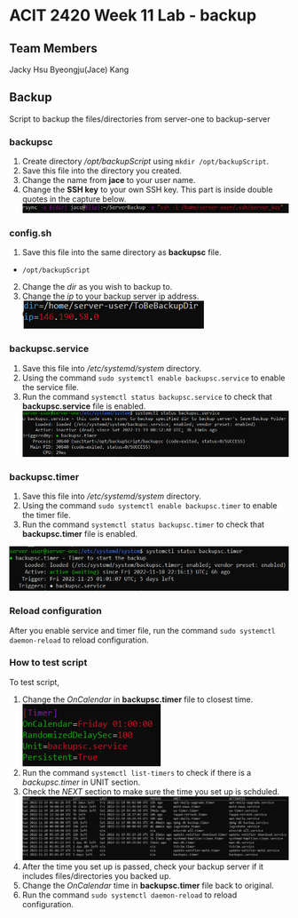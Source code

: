 # ACIT 2420 Week 11 Lab - backup

## Team Members
Jacky Hsu
Byeongju(Jace) Kang

## Backup
Script to backup the files/directories from server-one to backup-server

### backupsc
1. Create directory */opt/backupScript* using `mkdir /opt/backupScript`.
2. Save this file into the directory you created.
3. Change the name from **jace** to your user name.
4. Change the **SSH key** to your own SSH key. This part is inside double quotes in the capture below.
![backupsc file username](./capture/backupsc_username.PNG)

### config.sh
1. Save this file into the same directory as **backupsc** file.
- `/opt/backupScript`
2. Change the *dir* as you wish to backup to.
3. Change the *ip* to your backup server ip address.
![config file](./capture/config.sh_content.PNG)

### backupsc.service
1. Save this file into */etc/systemd/system* directory.
2. Using the command `sudo systemctl enable backupsc.service` to enable the service file.
3. Run the command `systemctl status backupsc.service` to check that **backupsc.service** file is enabled.
![service status](./capture/service_enabled.PNG)

### backupsc.timer
1. Save this file into */etc/systemd/system* directory.
2. Using the command `sudo systemctl enable backupsc.timer` to enable the timer file.
3. Run the command `systemctl status backupsc.timer` to check that **backupsc.timer** file is enabled.

![timer status](./capture/timer_enabled.PNG)

### Reload configuration
After you enable service and timer file, 
run the command `sudo systemctl daemon-reload` to reload configuration.

### How to test script
To test script,
1. Change the *OnCalendar* in **backupsc.timer** file to closest time.
![timer content](./capture/timer_content.PNG)
2. Run the command `systemctl list-timers` to check if there is a *backupsc.timer* in UNIT section.
3. Check the *NEXT* section to make sure the time you set up is schduled.
![list-timers](./capture/list-timers.PNG)
4. After the time you set up is passed, check your backup server if it includes files/directories you backed up.
5. Change the *OnCalendar* time in **backupsc.timer** file back to original.
6. Run the command `sudo systemctl daemon-reload` to reload configuration.